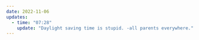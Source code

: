 ```yaml
---
date: 2022-11-06
updates:
  - time: "07:28"
    update: "Daylight saving time is stupid. -all parents everywhere."
---
```

